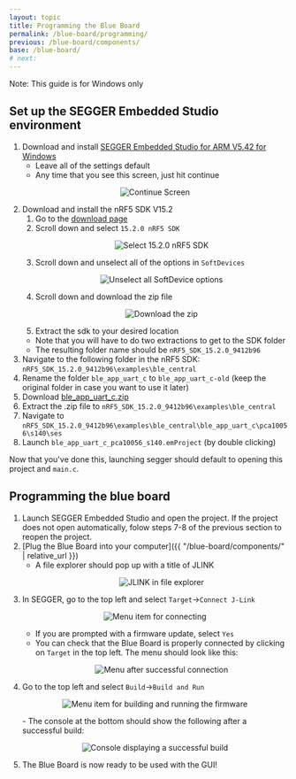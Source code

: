 ```yaml
---
layout: topic
title: Programming the Blue Board
permalink: /blue-board/programming/
previous: /blue-board/components/
base: /blue-board/
# next: 
---
```


Note: This guide is for Windows only

## Set up the SEGGER Embedded Studio environment

1. Download and install [SEGGER Embedded Studio for ARM V5.42 for Windows](https://www.segger.com/downloads/embedded-studio/Setup_EmbeddedStudio_ARM_v542_win_x64.exe)
    - Leave all of the settings default
    - Any time that you see this screen, just hit continue
    <p align="center">
        <img src='{{ "/assets/img/blue-board/programming/1-Continue.png" | relative_url }}' alt='Continue Screen'>
    </p>
2. Download and install the nRF5 SDK V15.2
    1. Go to the [download page](https://www.nordicsemi.com/Products/Development-software/nrf5-sdk/download)
    2. Scroll down and select `15.2.0 nRF5 SDK`
        <p align="center">
            <img src='{{ "/assets/img/blue-board/programming/2-Select.png" | relative_url }}' alt='Select 15.2.0 nRF5 SDK'>
        </p>
    3. Scroll down and unselect all of the options in `SoftDevices`
        <p align="center">
            <img src='{{ "/assets/img/blue-board/programming/3-Options.png" | relative_url }}' alt='Unselect all SoftDevice options'>
        </p>
    4. Scroll down and download the zip file
        <p align="center">
            <img src='{{ "/assets/img/blue-board/programming/4-Download.png" | relative_url }}' alt='Download the zip'>
        </p>
    5. Extract the sdk to your desired location
    - Note that you will have to do two extractions to get to the SDK folder
    - The resulting folder name should be `nRF5_SDK_15.2.0_9412b96`
3. Navigate to the following folder in the nRF5 SDK: `nRF5_SDK_15.2.0_9412b96\examples\ble_central`
4. Rename the folder `ble_app_uart_c` to `ble_app_uart_c-old` (keep the original folder in case you want to use it later)
5. Download [ble_app_uart_c.zip](https://github.com/HarrisonAllen/neuromodular-wiki/releases/download/v1.1.0/ble_app_uart_c.zip)
6. Extract the .zip file to `nRF5_SDK_15.2.0_9412b96\examples\ble_central`
7. Navigate to `nRF5_SDK_15.2.0_9412b96\examples\ble_central\ble_app_uart_c\pca10056\s140\ses`
8. Launch `ble_app_uart_c_pca10056_s140.emProject` (by double clicking)

Now that you've done this, launching segger should default to opening this project and `main.c`.

## Programming the blue board

1. Launch SEGGER Embedded Studio and open the project. If the project does not open automatically, folow steps 7-8 of the previous section to reopen the project.
2. [Plug the Blue Board into your computer]({{ "/blue-board/components/" | relative_url }})
    - A file explorer should pop up with a title of JLINK
        <p align="center">
            <img src='{{ "/assets/img/blue-board/programming/5-Popup.png" | relative_url }}' alt='JLINK in file explorer'>
        </p>
3. In SEGGER, go to the top left and select `Target`->`Connect J-Link`
        <p align="center">
            <img src='{{ "/assets/img/blue-board/programming/6-Connect.png" | relative_url }}' alt='Menu item for connecting'>
        </p>
    - If you are prompted with a firmware update, select `Yes`
    - You can check that the Blue Board is properly connected by clicking on `Target` in the top left. The menu should look like this:
        <p align="center">
            <img src='{{ "/assets/img/blue-board/programming/7-Connected.png" | relative_url }}' alt='Menu after successful connection'>
        </p>
4. Go to the top left and select `Build`->`Build and Run`
    <p align="center">
    <img src='{{ "/assets/img/blue-board/programming/8-Build.png" | relative_url }}' alt='Menu item for building and running the firmware'>
    </p>
    - The console at the bottom should show the following after a successful build:
        <p align="center">
            <img src='{{ "/assets/img/blue-board/programming/9-Success.png" | relative_url }}' alt='Console displaying a successful build'>
        </p>
5. The Blue Board is now ready to be used with the GUI!